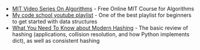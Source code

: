 - [MIT Video Series On Algorithms](https://ocw.mit.edu/courses/electrical-engineering-and-computer-science/6-046j-introduction-to-algorithms-sma-5503-fall-2005/video-lectures/) - Free Online MIT Course for Algorithms
- [My code school youtube playlist](https://www.youtube.com/playlist?list=PL2_aWCzGMAwI3W_JlcBbtYTwiQSsOTa6P&feature=view_all) - One of the best playlist for beginners to get started with data structures
- [What You Need To Know about Modern Hashing](https://www.youtube.com/watch?v=X9SBwzpYHhA) -  The basic review of hashing (applications, collision resolution, and how Python implements dict), as well as consistent hashing

